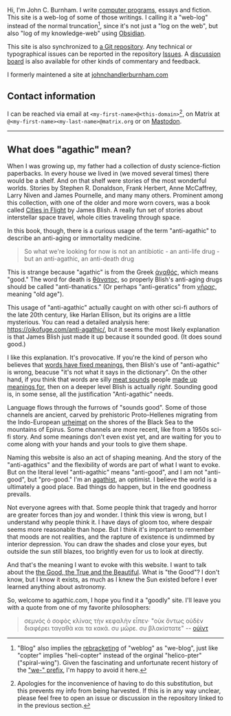 Hi, I'm John C. Burnham. I write [computer programs](https://github.com/johnchandlerburnham), essays and fiction. This site is a web-log of some of those writings. I calling it a "web-log" instead of the normal truncation[^1], since it's not just a "log on the web", but also "log of my knowledge-web" using [Obsidian](https://obsidian.md/).

[^1]: "Blog" also implies the [rebracketing](https://en.wikipedia.org/wiki/Rebracketing) of "weblog" as "we-blog", just like "copter" implies "heli-copter" instead of the orginal "helico-pter" ("spiral-wing"). Given the fascinating and unfortunate recent history of the ["we-" prefix](https://en.wikipedia.org/wiki/WeWork), I'm happy to avoid it here.

This site is also synchronized to [a Git repository](https://github.com/johnchandlerburnham/agathic.com). Any technical or typographical issues can be reported in the repository [Issues](https://github.com/johnchandlerburnham/agathic.com/issues). A [discussion board](https://github.com/johnchandlerburnham/agathic.com/discussions) is also available for other kinds of commentary and feedback.

I formerly maintened a site at [johnchandlerburnham.com](https://johnchandlerburnham.com)

## Contact information

I can be reached via email at `<my-first-name>@<this-domain>`[^2],  on Matrix at `@<my-first-name><my-last-name>@matrix.org` or on [Mastodon](https://fosstodon.org/web/accounts/270529).

[^2]: Apologies for the inconvenience of having to do this substitution, but this prevents my info from being harvested. If this is in any way unclear, please feel free to open an issue or discussion in the repository linked to in the previous section.

---

## What does "agathic" mean?

When I was growing up, my father had a collection of dusty science-fiction paperbacks. In every house we lived in (we moved several times) there would be a shelf. And on that shelf were stories of the most wonderful worlds.  Stories by Stephen R. Donaldson, Frank Herbert, Anne McCaffrey, Larry Niven and James Pournelle, and many many others. Prominent among this collection, with one of the older and more worn covers, was a book called [Cities in Flight](https://en.wikipedia.org/wiki/Cities_in_Flight) by James Blish. A really fun set of stories about interstellar space travel, whole cities traveling through space.

In this book, though,  there is a curious usage of the term "anti-agathic" to describe an anti-aging or immortality medicine. 

> So what we're looking for now is not an antibiotic - an anti-life drug - but an anti-agathic, an anti-death drug

This is strange because "agathic" is from the Greek [ἀγαθός](https://en.wiktionary.org/wiki/%E1%BC%80%CE%B3%CE%B1%CE%B8%CF%8C%CF%82), which means "good." The word for death is [θάνατος](https://en.wiktionary.org/wiki/%CE%B8%CE%AC%CE%BD%CE%B1%CF%84%CE%BF%CF%82#Ancient_Greek), so properly Blish's anti-aging drugs should be called "anti-thanatics." (Or perhaps "anti-geratics" from [γῆρας](https://en.wiktionary.org/wiki/%CE%B3%E1%BF%86%CF%81%CE%B1%CF%82#Ancient_Greek), meaning "old age").

This usage of "anti-agathic" actually caught on with other sci-fi authors of the late 20th century, like Harlan Ellison, but its origins are a little mysterious. You can read a detailed analysis here: https://oikofuge.com/anti-agathic/, but it seems the most likely explanation is that James Blish just made it up because it sounded good. (It does sound good.)

I like this explanation. It's provocative. If you're the kind of person who believes that [words have fixed meanings](https://en.wikipedia.org/wiki/Linguistic_prescription), then Blish's use of "anti-agathic" is wrong, beacuse "it's not what it says in the dictionary". On the other hand, if you think that words are silly [meat sounds](https://en.wikipedia.org/wiki/They're_Made_Out_of_Meat) people [made up meanings for](https://en.wikipedia.org/wiki/Linguistic_description), then on a deeper level Blish is actually *right*. Sounding good is, in some sense, all the justification "Anti-agathic" needs.

Language flows through the furrows of "sounds good". Some of those channels are ancient, carved by prehistoric Proto-Hellenes migrating from the Indo-European [urheimat](https://en.wikipedia.org/wiki/Proto-Indo-European_homeland) on the shores of the Black Sea to the mountains of Epirus. Some channels are more recent, like from a 1950s sci-fi story. And some meanings don't even exist yet, and are waiting for you to come along with your hands and your tools to give them shape.

Naming this website is also an act of shaping meaning. And the story of the "anti-agathics" and the flexibility of words are part of what I want to evoke. But on the literal level "anti-agathic" means "anti-good", and I am not "anti-good", but "pro-good." I'm an [agathist](https://en.wikipedia.org/wiki/Agathism), an optimist. I believe the world is a ultimately a good place. Bad things do happen, but in the end goodness prevails.

Not everyone agrees with that. Some people think that tragedy and horror are greater forces than joy and wonder. I think this view is wrong, but I understand why people think it. I have days of gloom too, where despair seems more reasonable than hope. But I think it's important to remember that moods are not realities, and the rapture of existence is undimmed by interior depression. You can draw the shades and close your eyes, but outside the sun still blazes, too brightly even for us to look at directly.

And that's the meaning I want to evoke with this website. I want to talk about the [the Good, the True and the Beautiful](https://en.wikipedia.org/wiki/Transcendentals). What is "the Good"? I don't know, but I know it exists, as much as I knew the Sun existed before I ever learned anything about astronomy.

So, welcome to agathic.com, I hope you find it a "goodly" site. I'll leave you with a quote from one of my favorite philosophers:

> σεμνός ὁ σοφὸς κλίνας τὴν κεφαλὴν εἶπεν· "οὐκ ὄντως οὐδὲν διαφέρει ταγαθὰ και τα κακά. συ μῶρε. συ βλακίστατε" -- [oὐίντ](https://twitter.com/dril_grc)

